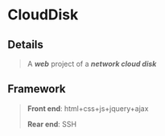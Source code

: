 # CloudDisk

## Details

> A __*web*__ project of a __*network cloud disk*__

## Framework

> __Front end__: html+css+js+jquery+ajax
> 
> __Rear end__: SSH
